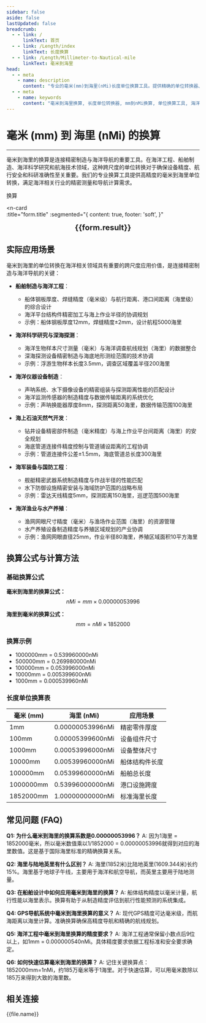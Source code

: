 ```yaml
---
sidebar: false
aside: false
lastUpdated: false
breadcrumb:
  - - link: /
      linkText: 首页
  - - link: /Length/index
      linkText: 长度换算
  - - link: /Length/Millimeter-to-Nautical-mile
      linkText: 毫米到海里
head:
  - - meta
    - name: description
      content: "专业的毫米(mm)到海里(nMi)长度单位换算工具。提供精确的单位转换器、换算公式和实际应用场景。支持海洋工程、船舶制造、海洋科学研究等领域的海洋距离换算需求。"
  - - meta
    - name: keywords
      content: "毫米到海里换算, 长度单位转换器, mm到nMi换算, 单位换算工具, 海洋工程测量, 船舶制造换算, 海洋科学研究, 航海距离转换, 长度换算公式, 毫米海里换算表"
---
```

# 毫米 (mm) 到 海里 (nMi) 的换算
---

毫米到海里的换算是连接精密制造与海洋导航的重要工具。在海洋工程、船舶制造、海洋科学研究和航海技术领域，这种跨尺度的单位转换对于确保设备精度、航行安全和科研准确性至关重要。我们的专业换算工具提供高精度的毫米到海里单位转换，满足海洋相关行业的精密测量和导航计算需求。
<script setup>
import { onMounted, reactive, inject, ref } from 'vue'
import { NButton, NForm, NFormItem, NInput, NInputNumber, NSelect, NCard, useMessage,NGrid ,NGi } from 'naive-ui'
import { defineClientComponent } from 'vitepress'
import { Length } from '../../files';
const seoKey = ['单位转换器','单位换算','长度单位转换器','长度单位转换','尺寸换算','长度单位换算','长度单位换算表','厘米和毫米换算','mm是毫米吗','毫米和厘米换算','m cm','毫米换算','厘米毫米换算','一毫米等于多少厘米','cm和mm换算','毫米单位','一毫米等于多少米','mm换算cm','mm和cm换算','ｍｍ','毫米换算厘米','毫米英文','mm单位','mm换算m','英寸转毫米','分米单位','.mm','mm和m换算','cm mm','厘米换算毫米','mm cm','毫米和米换算','一厘米等于多少毫米','平方毫米','一米等于多少毫米','毫米和厘米','毫米换算米','mm是什么单位','mm to m','mm to cm','um','nm','cm','mm','mi','m']
const convert = inject('convert')

const form = reactive({
  number: null,
  result: '',
  title: '毫米 (mm) 到海里 (nMi) 的长度单位换算'
})

const convertHandler = () => {
  if (form.number !== null && !isNaN(form.number)) {
    const convertedValue = parseFloat(form.number) * 0.00000053996
    form.result = `${form.number}mm = ${convertedValue.toFixed(9)}nMi`
  } else {
    form.result = '请输入有效的数值。'
  }
}
</script>

<n-form size="large" :model="form">
  <n-form-item label="毫米 (mm)">
    <n-input-number v-model:value="form.number" placeholder="输入毫米" style="width: 100%" />
  </n-form-item>
  <n-form-item>
    <n-button type="info" @click="convertHandler" block>换算</n-button>
  </n-form-item>
</n-form>

<n-card  
  :title="form.title"
  :segmented="{
    content: true,
    footer: 'soft',
  }"
>
  <div  style="text-align:center;font-size:20px;">
    <strong>{{form.result}}</strong>
  </div>
    <template #footer>
    <div>
      <span v-for="item of seoKey">{{item}}，</span>
    </div>
  </template>
</n-card>

## 实际应用场景

毫米到海里的单位转换在海洋相关领域具有重要的跨尺度应用价值，是连接精密制造与海洋导航的关键：

- **船舶制造与海洋工程**：
  - 船体钢板厚度、焊缝精度（毫米级）与航行距离、港口间距离（海里级）的综合设计
  - 海洋平台结构件精密加工与海上作业半径的协调规划
  - 示例：船体钢板厚度12mm，焊缝精度±2mm，设计航程5000海里

- **海洋科学研究与深海探测**：
  - 海洋生物样本尺寸测量（毫米）与海洋调查航线规划（海里）的数据整合
  - 深海探测设备精密制造与海底地形测绘范围的技术协调
  - 示例：浮游生物样本长度3.5mm，调查区域覆盖半径200海里

- **海洋仪器设备制造**：
  - 声呐系统、水下摄像设备的精密组装与探测距离性能的匹配设计
  - 海洋监测传感器的制造精度与数据传输距离的系统优化
  - 示例：声呐换能器厚度8mm，探测距离50海里，数据传输范围100海里

- **海上石油天然气开发**：
  - 钻井设备精密部件制造（毫米精度）与海上作业平台间距离（海里）的安全规划
  - 海底管道连接件精度控制与管道铺设距离的工程协调
  - 示例：管道连接件公差±1.5mm，海底管道总长度300海里

- **海军装备与国防工程**：
  - 舰艇精密武器系统制造精度与作战半径的性能匹配
  - 水下防御设施精密安装与海域防护范围的战略布局
  - 示例：雷达天线精度5mm，探测距离150海里，巡逻范围500海里

- **海洋渔业与水产养殖**：
  - 渔网网眼尺寸精度（毫米）与渔场作业范围（海里）的资源管理
  - 水产养殖设备制造精度与养殖区域规划的产业协调
  - 示例：渔网网眼直径25mm，作业半径80海里，养殖区域面积10平方海里

## 换算公式与计算方法

### 基础换算公式

**毫米到海里的换算公式：**
$$ nMi = mm \times 0.00000053996 $$

**海里到毫米的换算公式：**
$$ mm = nMi \times 1852000 $$

### 换算示例
- 1000000mm = 0.539960000nMi
- 500000mm = 0.269980000nMi
- 100000mm = 0.053996000nMi
- 10000mm = 0.005399600nMi
- 1000mm = 0.000539960nMi

### 长度单位换算表

| 毫米 (mm) | 海里 (nMi) | 应用场景 |
|-----------|------------|----------|
| 1mm | 0.00000053996nMi | 精密零件厚度 |
| 100mm | 0.00005399600nMi | 设备组件尺寸 |
| 1000mm | 0.00053996000nMi | 设备整体尺寸 |
| 10000mm | 0.00539960000nMi | 船体结构件长度 |
| 100000mm | 0.05399600000nMi | 船舶总长度 |
| 1000000mm | 0.53996000000nMi | 港口设施跨度 |
| 1852000mm | 1.00000000000nMi | 标准海里长度 |

## 常见问题 (FAQ)

**Q1: 为什么毫米到海里的换算系数是0.00000053996？**
A: 因为1海里 = 1852000毫米，所以毫米数值乘以1/1852000 = 0.00000053996就得到对应的海里数值。这是基于国际海里标准的精确换算关系。

**Q2: 海里与陆地英里有什么区别？**
A: 海里(1852米)比陆地英里(1609.344米)长约15%。海里基于地球子午线，主要用于海洋和航空导航，而英里主要用于陆地测量。

**Q3: 在船舶设计中如何应用毫米到海里的换算？**
A: 船体结构精度以毫米计量，航行性能以海里表示。换算有助于从制造精度评估到航行性能预测的系统集成。

**Q4: GPS导航系统中毫米到海里换算的意义？**
A: 现代GPS精度可达毫米级，而航海距离以海里计算。准确换算确保高精度导航和精确的航线规划。

**Q5: 海洋工程中毫米到海里换算的精度要求？**
A: 海洋工程通常保留小数点后9位以上，如1mm = 0.000000540nMi。具体精度要求依据工程标准和安全要求确定。

**Q6: 如何快速估算毫米到海里的换算？**
A: 记住关键换算点：1852000mm=1nMi，约185万毫米等于1海里。对于快速估算，可以用毫米数除以185万来得到大致的海里数。

## 相关连接
<n-grid x-gap="12" :cols="2">
  <n-gi v-for="(file, index) in Length" :key="index">
    <n-button
      text
      tag="a"
      :href="file.path"
      type="info"
    >
      {{file.name}}
    </n-button>
  </n-gi>
</n-grid>